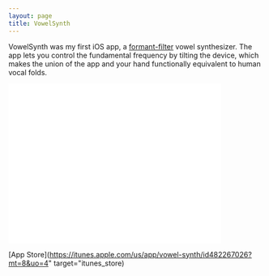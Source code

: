 ```yaml
---
layout: page
title: VowelSynth
---
```


VowelSynth was my first iOS app, a [formant-filter](https://ccrma.stanford.edu/~jos/fp/Formant_Filtering_Example.html) vowel synthesizer. The app lets you control the fundamental frequency by tilting the device, which makes the union of the app and your hand functionally equivalent to human vocal folds.

<iframe width="420" height="315" src="//www.youtube.com/embed/1K74n7hPdPI" frameborder="0" allowfullscreen></iframe>

[App Store](https://itunes.apple.com/us/app/vowel-synth/id482267026?mt=8&uo=4" target="itunes_store)


